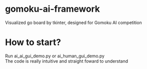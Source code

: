 # gomoku-ai-framework
Visualized go board by tkinter, designed for Gomoku AI competition 

# How to start?  
Run ai_ai_gui_demo.py or ai_human_gui_demo.py  
The code is really intuitive and straight foward to understand

